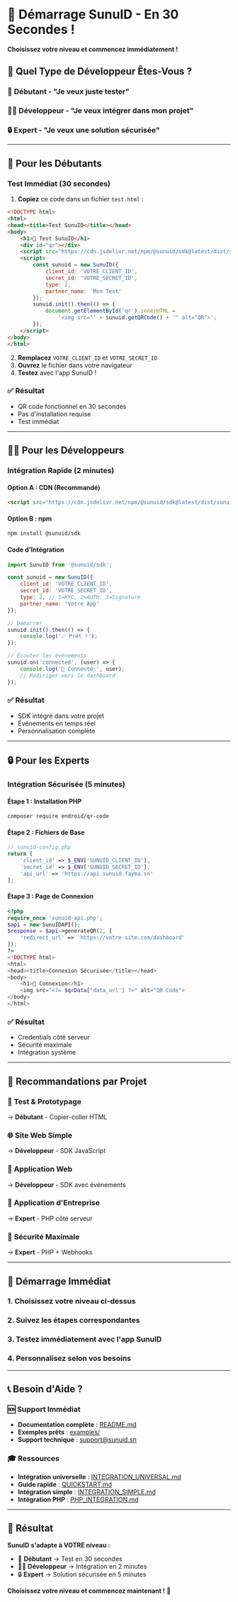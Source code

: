 # 🚀 Démarrage SunuID - En 30 Secondes !

**Choisissez votre niveau et commencez immédiatement !**

## 🎯 Quel Type de Développeur Êtes-Vous ?

### 🧠 **Débutant** - "Je veux juste tester"
### 👨‍💻 **Développeur** - "Je veux intégrer dans mon projet"
### 🔒 **Expert** - "Je veux une solution sécurisée"

---

## 🧠 Pour les Débutants

### Test Immédiat (30 secondes)

1. **Copiez** ce code dans un fichier `test.html` :
```html
<!DOCTYPE html>
<html>
<head><title>Test SunuID</title></head>
<body>
    <h1>🔐 Test SunuID</h1>
    <div id="qr"></div>
    <script src="https://cdn.jsdelivr.net/npm/@sunuid/sdk@latest/dist/sunuid-sdk.min.js"></script>
    <script>
        const sunuid = new SunuID({
            client_id: 'VOTRE_CLIENT_ID',
            secret_id: 'VOTRE_SECRET_ID',
            type: 2,
            partner_name: 'Mon Test'
        });
        sunuid.init().then(() => {
            document.getElementById('qr').innerHTML = 
                '<img src="' + sunuid.getQRCode() + '" alt="QR">';
        });
    </script>
</body>
</html>
```

2. **Remplacez** `VOTRE_CLIENT_ID` et `VOTRE_SECRET_ID`
3. **Ouvrez** le fichier dans votre navigateur
4. **Testez** avec l'app SunuID !

### ✅ Résultat
- QR code fonctionnel en 30 secondes
- Pas d'installation requise
- Test immédiat

---

## 👨‍💻 Pour les Développeurs

### Intégration Rapide (2 minutes)

#### Option A : CDN (Recommandé)
```html
<script src="https://cdn.jsdelivr.net/npm/@sunuid/sdk@latest/dist/sunuid-sdk.min.js"></script>
```

#### Option B : npm
```bash
npm install @sunuid/sdk
```

#### Code d'Intégration
```javascript
import SunuID from '@sunuid/sdk';

const sunuid = new SunuID({
    client_id: 'VOTRE_CLIENT_ID',
    secret_id: 'VOTRE_SECRET_ID',
    type: 2, // 1=KYC, 2=AUTH, 3=Signature
    partner_name: 'Votre App'
});

// Démarrer
sunuid.init().then(() => {
    console.log('✅ Prêt !');
});

// Écouter les événements
sunuid.on('connected', (user) => {
    console.log('👤 Connecté:', user);
    // Rediriger vers le dashboard
});
```

### ✅ Résultat
- SDK intégré dans votre projet
- Événements en temps réel
- Personnalisation complète

---

## 🔒 Pour les Experts

### Intégration Sécurisée (5 minutes)

#### Étape 1 : Installation PHP
```bash
composer require endroid/qr-code
```

#### Étape 2 : Fichiers de Base
```php
// sunuid-config.php
return [
    'client_id' => $_ENV['SUNUID_CLIENT_ID'],
    'secret_id' => $_ENV['SUNUID_SECRET_ID'],
    'api_url' => 'https://api.sunuid.fayma.sn'
];
```

#### Étape 3 : Page de Connexion
```php
<?php
require_once 'sunuid-api.php';
$api = new SunuIDAPI();
$response = $api->generateQR(2, [
    'redirect_url' => 'https://votre-site.com/dashboard'
]);
?>
<!DOCTYPE html>
<html>
<head><title>Connexion Sécurisée</title></head>
<body>
    <h1>🔐 Connexion</h1>
    <img src="<?= $qrData['data_url'] ?>" alt="QR Code">
</body>
</html>
```

### ✅ Résultat
- Credentials côté serveur
- Sécurité maximale
- Intégration système

---

## 🎯 Recommandations par Projet

### 🧪 **Test & Prototypage**
→ **Débutant** - Copier-coller HTML

### 🌐 **Site Web Simple**
→ **Développeur** - SDK JavaScript

### 📱 **Application Web**
→ **Développeur** - SDK avec événements

### 🏢 **Application d'Entreprise**
→ **Expert** - PHP côté serveur

### 🔐 **Sécurité Maximale**
→ **Expert** - PHP + Webhooks

---

## 🚀 Démarrage Immédiat

### 1. **Choisissez votre niveau** ci-dessus
### 2. **Suivez les étapes** correspondantes
### 3. **Testez immédiatement** avec l'app SunuID
### 4. **Personnalisez** selon vos besoins

---

## 📞 Besoin d'Aide ?

### 🆘 **Support Immédiat**
- **Documentation complète** : [README.md](README.md)
- **Exemples prêts** : [examples/](examples/)
- **Support technique** : support@sunuid.sn

### 🎓 **Ressources**
- **Intégration universelle** : [INTEGRATION_UNIVERSAL.md](INTEGRATION_UNIVERSAL.md)
- **Guide rapide** : [QUICKSTART.md](QUICKSTART.md)
- **Intégration simple** : [INTEGRATION_SIMPLE.md](INTEGRATION_SIMPLE.md)
- **Intégration PHP** : [PHP_INTEGRATION.md](PHP_INTEGRATION.md)

---

## 🎉 Résultat

**SunuID s'adapte à VOTRE niveau :**

- 🧠 **Débutant** → Test en 30 secondes
- 👨‍💻 **Développeur** → Intégration en 2 minutes
- 🔒 **Expert** → Solution sécurisée en 5 minutes

**Choisissez votre niveau et commencez maintenant !** 🚀 